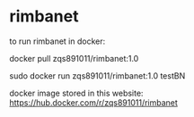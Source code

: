 # rimbanet

to run rimbanet in docker: 

docker pull zqs891011/rimbanet:1.0

sudo docker run zqs891011/rimbanet:1.0 testBN

docker image stored in this website:
https://hub.docker.com/r/zqs891011/rimbanet
